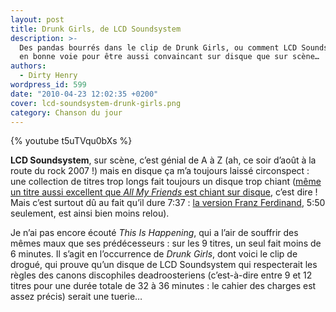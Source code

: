 ```yaml
---
layout: post
title: Drunk Girls, de LCD Soundsystem
description: >-
  Des pandas bourrés dans le clip de Drunk Girls, ou comment LCD Soundsystem est
  en bonne voie pour être aussi convaincant sur disque que sur scène…
authors:
  - Dirty Henry
wordpress_id: 599
date: "2010-04-23 12:02:35 +0200"
cover: lcd-soundsystem-drunk-girls.png
category: Chanson du jour
---
```


{% youtube t5uTVqu0bXs %}

**LCD Soundsystem**, sur scène, c’est génial de A à Z (ah, ce soir d’août à la
route du rock 2007 !) mais en disque ça m’a toujours laissé circonspect : une
collection de titres trop longs fait toujours un disque trop chiant
([même un titre aussi excellent que _All My Friends_ est chiant sur disque](http://www.youtube.com/watch?v=dL79-7oo9Xc),
c’est dire ! Mais c’est surtout dû au fait qu’il dure 7:37 :
[la version Franz Ferdinand](http://www.youtube.com/watch?v=IbTAFqnZkL0), 5:50
seulement, est ainsi bien moins relou).

Je n’ai pas encore écouté _This Is Happening_, qui a l’air de souffrir des mêmes
maux que ses prédécesseurs : sur les 9 titres, un seul fait moins de 6 minutes.
Il s’agit en l’occurrence de _Drunk Girls_, dont voici le clip de drogué, qui
prouve qu’un disque de LCD Soundsystem qui respecterait les règles des canons
discophiles deadroosteriens (c’est-à-dire entre 9 et 12 titres pour une durée
totale de 32 à 36 minutes : le cahier des charges est assez précis) serait une
tuerie…
